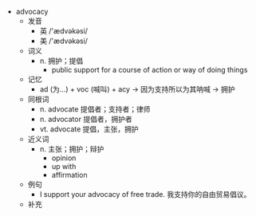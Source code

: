 - advocacy
  - 发音
    - 英 /'ædvəkəsi/
    - 美 /'ædvəkəsi/
  - 词义
    - n. 拥护；提倡
      - public support for a course of action or way of doing things
  - 记忆
    - ad (为…) + voc (喊叫) + acy → 因为支持所以为其呐喊 → 拥护
  - 同根词
    - n. advocate 提倡者；支持者；律师
    - n. advocator 提倡者，拥护者
    - vt. advocate 提倡，主张，拥护
  - 近义词
    - n. 主张；拥护；辩护
      - opinion
      - up with
      - affirmation
  - 例句
    - I support your advocacy of free trade. 我支持你的自由贸易倡议。
  - 补充